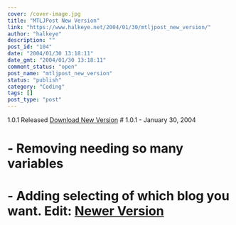 ```yaml
---
cover: /cover-image.jpg
title: "MTLJPost New Version"
link: "https://www.halkeye.net/2004/01/30/mtljpost_new_version/"
author: "halkeye"
description: ""
post_id: "104"
date: "2004/01/30 13:18:11"
date_gmt: "2004/01/30 13:18:11"
comment_status: "open"
post_name: "mtljpost_new_version"
status: "publish"
category: "Coding"
tags: []
post_type: "post"
---
```


1.0.1 Released [Download New Version](http://www.halkeye.net/files/?file=MTLJPost.tgz) # 1.0.1 - January 30, 2004  
# - Removing needing so many variables  
# - Adding selecting of which blog you want. **Edit:** [Newer Version](http://www.kodekoan.com/project/MTLJPost)